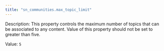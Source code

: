 ```yaml
---
title: "sn_communities.max_topic_limit"
---
```


Description: This property controls the maximum number of topics that can be associated to any content. Value of this property should not be set to greater than five.

Value: `5`
